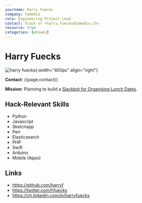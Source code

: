 ```yaml
---
yourname: Harry Fuecks
company: Tamedia
role: Engineering Project Lead
contact: Slack or <harry.fuecks@tamedia.ch>
resource: true
categories: [whoami]
---
```


Harry Fuecks
============

![harry fuecks](/tamedia-hackdays/whoami/pics/harryfuecks.png "Harry Fuecks"){:width="400px" align="right"}

**Contact**: {{page.contact}}

**Mission**: Planning to build a [Slackbot for Organising Lunch Dates](/tamedia-hackdays/hacks/lunchbot).

Hack-Relevant Skills
--------------------

- Python
- Javascript
- Sketchapp
- Perl
- Elasticsearch
- PHP
- Swift
- Arduino
- Mobile (Apps)


Links
-----
- <https://github.com/harryf>
- <https://twitter.com/hfuecks>
- <https://ch.linkedin.com/in/harryfuecks>

